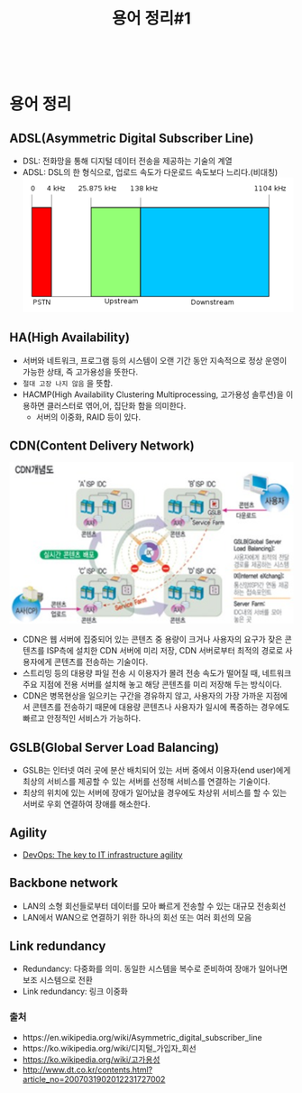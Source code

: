﻿---
layout: post
title: "용어 정리#1"
---
<br/>


# 용어 정리

## ADSL(Asymmetric Digital Subscriber Line)

* DSL: 전화망을 통해 디지털 데이터 전송을 제공하는 기술의 계열
* ADSL: DSL의 한 형식으로, 업로드 속도가 다운로드 속도보다 느리다.(비대칭)
![Image](/assets/20180313/1.png)

## HA(High Availability)

* 서버와 네트워크, 프로그램 등의 시스템이 오랜 기간 동안 지속적으로 정상 운영이 가능한 상태, 즉 고가용성을 뜻한다.
* `절대 고장 나지 않음` 을 뜻함.
* HACMP(High Availability Clustering Multiprocessing, 고가용성 솔루션)을 이용하면 클러스터로 엮어,어, 집단화 함을 의미한다.
    * 서버의 이중화, RAID 등이 있다.

## CDN(Content Delivery Network)
![Image](/assets/20180313/2.png)

* CDN은 웹 서버에 집중되어 있는 콘텐츠 중 용량이 크거나 사용자의 요구가 잦은 콘텐츠를 ISP측에 설치한 CDN 서버에 미리 저장, CDN 서버로부터 최적의 경로로 사용자에게 콘텐츠를 전송하는 기술이다.
* 스트리밍 등의 대용량 파일 전송 시 이용자가 몰려 전송 속도가 떨어질 때, 네트워크 주요 지점에 전용 서버를 설치해 놓고 해당 콘텐츠를 미리 저장해 두는 방식이다.
* CDN은 병목현상을 일으키는 구간을 경유하지 않고, 사용자의 가장 가까운 지점에서 콘텐츠를 전송하기 때문에 대용량 콘텐츠나 사용자가 일시에 폭증하는 경우에도 빠르고 안정적인 서비스가 가능하다.

## GSLB(Global Server Load Balancing)

* GSLB는 인터넷 여러 곳에 분산 배치되어 있는 서버 중에서 이용자(end user)에게 최상의 서비스를 제공할 수 있는 서버를 선정해 서비스를 연결하는 기술이다.
* 최상의 위치에 있는 서버에 장애가 일어났을 경우에도 차상위 서비스를 할 수 있는 서버로 우회 연결하여 장애를 해소한다.

## Agility

* [DevOps: The key to IT infrastructure agility](https://www.mckinsey.com/business-functions/digital-mckinsey/our-insights/digital-blog/devops-the-key-to-it-infrastructure-agility)

## Backbone network

* LAN의 소형 회선들로부터 데이터를 모아 빠르게 전송할 수 있는 대규모 전송회선
* LAN에서 WAN으로 연결하기 위한 하나의 회선 또는 여러 회선의 모음

## Link redundancy

* Redundancy: 다중화를 의미. 동일한 시스템을 복수로 준비하여 장애가 일어나면 보조 시스템으로 전환
* Link redundancy: 링크 이중화

### 출처

* https://en\.wikipedia\.org/wiki/Asymmetric\_digital\_subscriber\_line
* https://ko\.wikipedia\.org/wiki/디지털\_가입자\_회선
* https://ko.wikipedia.org/wiki/고가용성
* http://www.dt.co.kr/contents.html?article_no=2007031902012231727002

